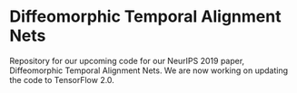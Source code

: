 # Diffeomorphic Temporal Alignment Nets
Repository for our upcoming code for our NeurIPS 2019 paper, Diffeomorphic Temporal Alignment Nets. We are now working on updating the code to TensorFlow 2.0.
